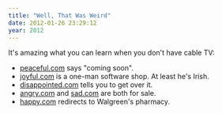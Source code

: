 ```yaml
---
title: "Well, That Was Weird"
date: 2012-01-26 23:29:12
year: 2012
---
```

It's amazing what you can learn when you don't have cable TV:
<ul>
  <li><a href="http://peaceful.com/">peaceful.com</a> says "coming soon".</li>
  <li><a href="http://joyful.com/">joyful.com</a> is a one-man software shop. At least he's Irish.</li>
  <li><a href="http://disappointed.com/">disappointed.com</a> tells you to get over it.</li>
  <li><a href="http://www.angry.com/">angry.com</a> and <a href="http://sad.com/">sad.com</a> are both for sale.</li>
  <li><a href="http://happy.com">happy.com</a> redirects to Walgreen's pharmacy.</li>
</ul>
